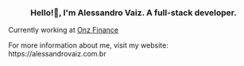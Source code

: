<h3 align="center">Hello!👋, I'm Alessandro Vaiz. A full-stack developer.</h1>
<p>Currently working at <a href="https://onz.finance" target="_blank">Onz Finance</a></p>
<p>For more information about me, visit my website: https://alessandrovaiz.com.br</p>


 
